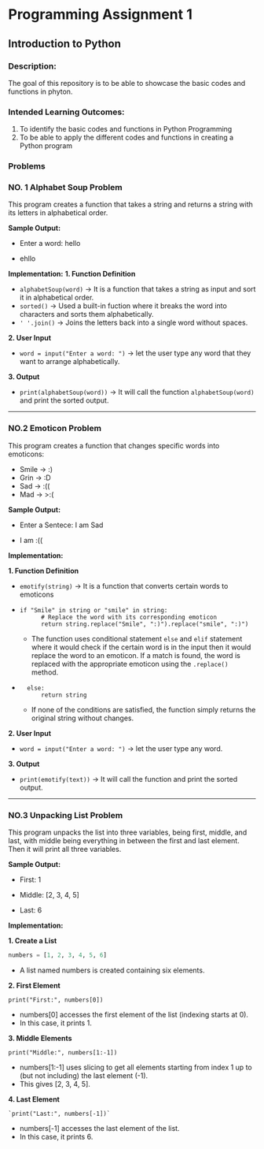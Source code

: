 # Programming Assignment 1
## Introduction to Python

### Description:
The goal of this repository is to be able to showcase the basic codes and functions in phyton.

### Intended Learning Outcomes:
1. To identify the basic codes and functions in Python Programming
2. To be able to apply the different codes and functions in creating a Python program

###  **Problems**



### NO. 1 Alphabet Soup Problem
This program creates a function that takes a string and returns a string with its letters in alphabetical order.

**Sample Output:**

- Enter a word: hello

- ehllo

**Implementation:**
**1. Function Definition**
- `alphabetSoup(word)` → It is a function that takes a string as input and sort it in alphabetical order.
- `sorted()` → Used a built-in fuction where it breaks the word into characters and sorts them alphabetically.
-  `' '.join()` → Joins the letters back into a single word without spaces. 

**2. User Input**
-  `word = input("Enter a word: ")` → let the user type any word that they want to arrange alphabetically.

**3. Output**
-  `print(alphabetSoup(word))` → It will call the function `alphabetSoup(word)` and print the sorted output.
 
---

### NO.2 Emoticon Problem
This program creates a function that changes specific words into emoticons:
  - Smile → :)
  - Grin →  :D
  - Sad →  :((
  - Mad → >:(

**Sample Output:**
- Enter a Sentece: I am Sad

- I am :((

**Implementation:**

**1. Function Definition**
- `emotify(string)` → It is a function that converts certain words to emoticons
- ```
  if "Smile" in string or "smile" in string:
        # Replace the word with its corresponding emoticon
        return string.replace("Smile", ":)").replace("smile", ":)")
  ```
  - The function uses conditional statement `else` and `elif` statement where it would check if the certain word is in the input then it would replace the word to an emoticon. If a match is found, the word is replaced with the appropriate emoticon using the `.replace()` method.
- ```
    else:
        return string
    ```
  - If none of the conditions are satisfied, the function simply returns the original string without changes.
   
      
**2. User Input**
-  `word = input("Enter a word: ")` → let the user type any word.

**3. Output**
-  `print(emotify(text))` → It will call the function and print the sorted output.
---


### NO.3 Unpacking List Problem
This program unpacks the list into three variables, being first, middle, and last, with middle being everything in between the first and last element. Then it will print all three variables. 

**Sample Output:**

- First: 1

- Middle: [2, 3, 4, 5]

- Last: 6

**Implementation:**

**1. Create a List**

```python
numbers = [1, 2, 3, 4, 5, 6]
```

- A list named numbers is created containing six elements.

**2. First Element**

```
print("First:", numbers[0])
```
- numbers[0] accesses the first element of the list (indexing starts at 0).
- In this case, it prints 1.

**3. Middle Elements**
```
print("Middle:", numbers[1:-1])
```
- numbers[1:-1] uses slicing to get all elements starting from index 1 up to (but not including) the last element (-1).
- This gives [2, 3, 4, 5].

**4. Last Element**
```
`print("Last:", numbers[-1])`
```
- numbers[-1] accesses the last element of the list.
- In this case, it prints 6.

